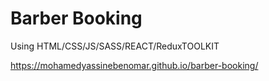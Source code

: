 # Barber Booking

Using HTML/CSS/JS/SASS/REACT/ReduxTOOLKIT

https://mohamedyassinebenomar.github.io/barber-booking/
